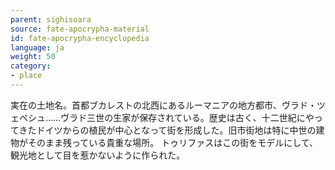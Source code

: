 ```yaml
---
parent: sighisoara
source: fate-apocrypha-material
id: fate-apocrypha-encyclopedia
language: ja
weight: 50
category:
- place
---
```


実在の土地名。首都ブカレストの北西にあるルーマニアの地方都市、ヴラド・ツェペシュ……ヴラド三世の生家が保存されている。歴史は古く、十二世紀にやってきたドイツからの植民が中心となって街を形成した。旧市街地は特に中世の建物がそのまま残っている貴重な場所。
トゥリファスはこの街をモデルにして、観光地として目を惹かないように作られた。
